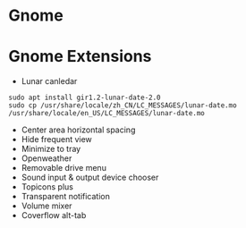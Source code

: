 # Gnome

# Gnome Extensions

- Lunar canledar
```
sudo apt install gir1.2-lunar-date-2.0
sudo cp /usr/share/locale/zh_CN/LC_MESSAGES/lunar-date.mo /usr/share/locale/en_US/LC_MESSAGES/lunar-date.mo
```

- Center area horizontal spacing
- Hide frequent view
- Minimize to tray
- Openweather
- Removable drive menu
- Sound input & output device chooser
- Topicons plus
- Transparent notification
- Volume mixer
- Coverflow alt-tab
